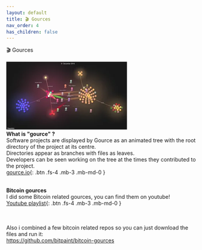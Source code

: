 ```yaml
---
layout: default
title: 🎬 Gources
nav_order: 4
has_children: false
---
```

<span class="fs-8">🎬 Gources</span><br>
<br>
![image](/img/gource.gif "image")<br>
**What is "gource" ?**<br>
Software projects are displayed by Gource as an animated tree with the root directory of the project at its centre. <br>
Directories appear as branches with files as leaves. <br>
Developers can be seen working on the tree at the times they contributed to the project.<br>
[gource.io](https://gource.io/){: .btn .fs-4 .mb-3 .mb-md-0 }  <br>

<br>**Bitcoin gources**<br>
I did some Bitcoin related gources, you can find them on youtube! <br>
[Youtube playlist](https://www.youtube.com/playlist?list=PL__P3lEspEgAcDvJZWLqOQqigCInflZeJ){: .btn .fs-4 .mb-3 .mb-md-0 } 


<br><br>
Also i combined a few bitcoin related repos so you can just download the files and run it:<br>
 https://github.com/bitpaint/bitcoin-gources 
